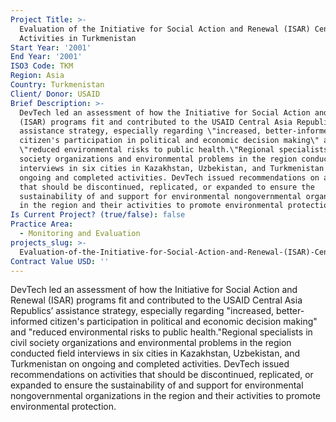 ```yaml
---
Project Title: >-
  Evaluation of the Initiative for Social Action and Renewal (ISAR) Central Asia
  Activities in Turkmenistan
Start Year: '2001'
End Year: '2001'
ISO3 Code: TKM
Region: Asia
Country: Turkmenistan
Client/ Donor: USAID
Brief Description: >-
  DevTech led an assessment of how the Initiative for Social Action and Renewal
  (ISAR) programs fit and contributed to the USAID Central Asia Republics’
  assistance strategy, especially regarding \"increased, better-informed
  citizen's participation in political and economic decision making\" and
  \"reduced environmental risks to public health.\"Regional specialists in civil
  society organizations and environmental problems in the region conducted field
  interviews in six cities in Kazakhstan, Uzbekistan, and Turkmenistan on
  ongoing and completed activities. DevTech issued recommendations on activities
  that should be discontinued, replicated, or expanded to ensure the
  sustainability of and support for environmental nongovernmental organizations
  in the region and their activities to promote environmental protection.
Is Current Project? (true/false): false
Practice Area:
  - Monitoring and Evaluation
projects_slug: >-
  Evaluation-of-the-Initiative-for-Social-Action-and-Renewal-(ISAR)-Central-Asia-Activities-in-Turkmenistan
Contract Value USD: ''
---
```

DevTech led an assessment of how the Initiative for Social Action and Renewal (ISAR) programs fit and contributed to the USAID Central Asia Republics’ assistance strategy, especially regarding \"increased, better-informed citizen's participation in political and economic decision making\" and \"reduced environmental risks to public health.\"Regional specialists in civil society organizations and environmental problems in the region conducted field interviews in six cities in Kazakhstan, Uzbekistan, and Turkmenistan on ongoing and completed activities. DevTech issued recommendations on activities that should be discontinued, replicated, or expanded to ensure the sustainability of and support for environmental nongovernmental organizations in the region and their activities to promote environmental protection.